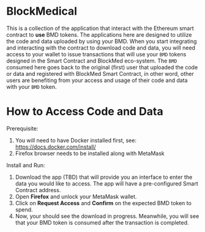 # BlockMedical
This is a collection of the application that interact with the Ethereum smart contract to **use** BMD tokens.
The applications here are designed to utilize the code and data uploaded by using your BMD. 
When you start integrating and interacting with the contract to download code and data, you will need access to your
wallet to issue transactions that will use your `BMD` tokens designed in the Smart Contract and BlockMed eco-system.
The `BMD` consumed here goes back to the original (first) user that uploaded the code or data and registered with
BlockMed Smart Contract, in other word, other users are benefiting from your access and usage of their code and data
with your `BMD` token.

# How to Access Code and Data

Prerequisite:
1. You will need to have Docker installed first, see: https://docs.docker.com/install/
2. Firefox browser needs to be installed along with MetaMask

Install and Run:
1. Download the app (TBD) that will provide you an interface to enter the data you would like to access. The app will have a pre-configured Smart Contract address.
2. Open **Firefox** and unlock your MetaMask wallet.
3. Click on **Request Access** and **Confirm** on the expected BMD token to spend.
4. Now, your should see the download in progress. Meanwhile, you will see that your BMD token is consumed after the transaction is completed.
